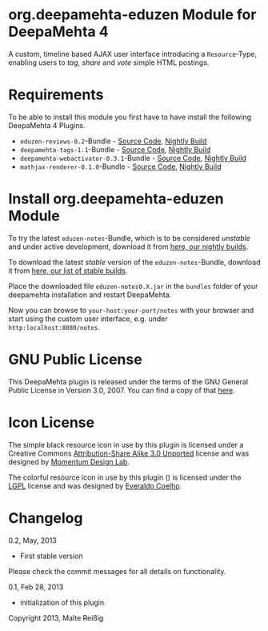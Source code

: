 # org.deepamehta-eduzen Module for DeepaMehta 4

A custom, timeline based AJAX user interface introducing a `Resource`-Type, enabling users to _tag_, _share_ and _vote_ simple HTML postings.

# Requirements

To be able to install this module you first have to have install the following DeepaMehta 4 Plugins.

* `eduzen-reviews-0.2`-Bundle - [Source Code](https://github.com/mukil/org.deepamehta-reviews), [Nightly Build](http://download.deepamehta.de/nightly/)
* `deepamehta-tags-1.1`-Bundle - [Source Code](https://github.com/mukil/dm4.tags), [Nightly Build](http://download.deepamehta.de/nightly/)
* `deepamehta-webactivator-0.3.1`-Bundle - [Source Code](https://github.com/jri/dm4-webactivator), [Nightly Build](http://download.deepamehta.de/nightly/)
* `mathjax-renderer-0.1.0`-Bundle - [Source Code](https://github.com/mukil/dm4-mathjax-renderer), [Nightly Build](http://download.deepamehta.de/nightly/)

# Install org.deepamehta-eduzen Module

To try the latest `eduzen-notes`-Bundle, which is to be considered _unstable_ and under active development, download it from [here, our nightly builds](http://download.deepamehta.de/nightly/).

To download the latest _stable_ version of the `eduzen-notes`-Bundle, download it from [here, our list of stable builds](http://download.deepamehta.de/).

Place the downloaded file `eduzen-notes0.X.jar` in the `bundles` folder of your deepamehta installation and restart DeepaMehta.

Now you can browse to `your-host:your-port/notes` with your browser and start using the custom user interface, e.g. under `http:localhost:8080/notes`.


# GNU Public License

This DeepaMehta plugin is released under the terms of the GNU General Public License in Version 3.0, 2007. You can find a copy of that [here](http://www.gnu.org/licenses/gpl).

# Icon License

The simple black resource icon in use by this plugin is licensed under a Creative Commons [Attribution-Share Alike 3.0 Unported](http://creativecommons.org/licenses/by-sa/3.0/) license and was designed by [Momentum Design Lab](http://momentumdesignlab.com/resources/downloads/).

The colorful resource icon in use by this plugin () is licensed under the [LGPL](http://www.gnu.org/licenses/lgpl.html) license and was designed by [Everaldo Coelho](http://www.everaldo.com/).

# Changelog

0.2, May, 2013

- First stable version

Please check the commit messages for all details on functionality.

0.1, Feb 28, 2013

- initialization of this plugin.

Copyright 2013, Malte Reißig
